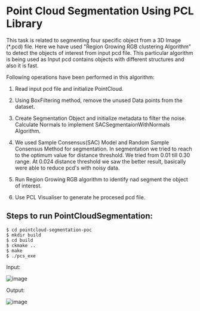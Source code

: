 # Point Cloud Segmentation Using PCL Library

This task is related to segmenting four specific object from a 3D Image (*.pcd) file.
Here we have used "Region Growing RGB clustering Algorithm" to detect the objects of interest from input pcd file. This particular algorithm is being used as Input pcd contains objects with different structures and also it is fast.

Following operations have been performed in this algorithm:
1. Read input pcd file and initialize PointCloud.
2. Using BoxFiltering method, remove the unused Data points from the dataset.
3. Create Segmentation Object and initialize metadata to filter the noise. Calculate Normals to implement SACSegmentaionWithNormals Algorithm.
4. We used Sample Consensus(SAC) Model and Random Sample Consensus Method for segmentation.
   In segmentation we tried to reach to the optimum value for distance threshold. We tried from 0.01 till 0.30 range. At 0.024 distance threshold we saw the better result, basically were able to reduce pcd's with noisy data.

5. Run Region Growing RGB algorithm to identify nad segment the object of interest.
6. Use PCL Visualiser to generate he procesed pcd file.


## Steps to run PointCloudSegmentation:
```
$ cd pointcloud-segmentation-poc
$ mkdir build
$ cd build
$ ckmake ..
$ make
$ ./pcs_exe
```
Input:

![image](https://user-images.githubusercontent.com/31473347/122730988-b19bb680-d22f-11eb-98ff-c8024de883e0.png)

Output:

![image](https://user-images.githubusercontent.com/31473347/122729055-9af46000-d22d-11eb-95f4-33ec10b37949.png)
